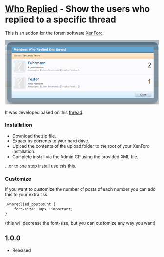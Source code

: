 # [Who Replied](http://xenforo.com/community/resources/who-replied.1537/) - Show the users who replied to a specific thread

This is an addon for the forum software [XenForo](http://www.xenforo.com).

![default behavior](default.png)

It was developed based on this [thread](http://xenforo.com/community/threads/view-all-the-users-who-replied-to-a-thread.46076/).

### Installation

- Download the zip file.
- Extract its contents to your hard drive.
- Upload the contents of the upload folder to the root of your XenForo installation.
- Complete install via the Admin CP using the provided XML file.

...or to one step install use this [this](http://xenforo.com/community/resources/add-on-install-upgrade.960/).

### Customize
If you want to customize the number of posts of each number you can add this to your extra.css

```
.whoreplied_postcount {
    font-size: 10px !important;
}
```

(this will decrease the font-size, but you can customize any way you want)

## 1.0.0
- Released